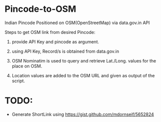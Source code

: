 Pincode-to-OSM
==============

Indian Pincode Positioned on OSM(OpenStreetMap) via data.gov.in API

Steps to get OSM link from desired Pincode:

1. provide API Key and pincode as argument.

2. using API Key, Record/s is obtained from data.gov.in

3. OSM Nominatim is used to query and retrieve Lat./Long. values for the place on OSM.

4. Location values are added to the OSM URL and given as output of the script.

TODO:
=====
* Generate ShortLink using https://gist.github.com/mdornseif/5652824
